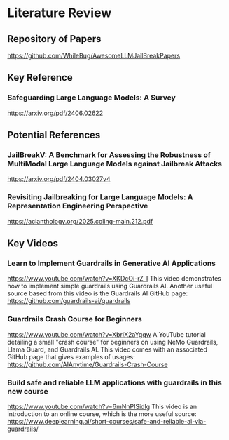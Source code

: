 # Literature Review

## Repository of Papers

https://github.com/WhileBug/AwesomeLLMJailBreakPapers

## Key Reference

### Safeguarding Large Language Models: A Survey
https://arxiv.org/pdf/2406.02622

## Potential References

### JailBreakV: A Benchmark for Assessing the Robustness of MultiModal Large Language Models against Jailbreak Attacks
https://arxiv.org/pdf/2404.03027v4

### Revisiting Jailbreaking for Large Language Models: A Representation Engineering Perspective
https://aclanthology.org/2025.coling-main.212.pdf

## Key Videos

### Learn to Implement Guardrails in Generative AI Applications
https://www.youtube.com/watch?v=XKDcOi-rZ_I
This video demonstrates how to implement simple guardrails using Guardrails AI.
Another useful source based from this video is the Guardrails AI GitHub page:
https://github.com/guardrails-ai/guardrails

### Guardrails Crash Course for Beginners
https://www.youtube.com/watch?v=XbriX2aYgqw
A YouTube tutorial detailing a small "crash course" for beginners on using NeMo Guardrails, Llama Guard, and Guardrails AI.
This video comes with an associated GitHub page that gives examples of usages:
https://github.com/AIAnytime/Guardrails-Crash-Course

### Build safe and reliable LLM applications with guardrails in this new course
https://www.youtube.com/watch?v=6mNnPISidlg
This video is an introduction to an online course, which is the more useful source:
https://www.deeplearning.ai/short-courses/safe-and-reliable-ai-via-guardrails/
